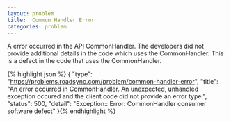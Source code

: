 ```yaml
---
layout: problem
title:  Common Handler Error
categories: problem
---
```


A error occurred in the API CommonHandler. The developers did not provide additional details in the code which uses the CommonHandler.
This is a defect in the code that uses the CommonHandler.  

{% highlight json %}
{
  "type": "https://problems.roadsync.com/problem/common-handler-error",
  "title": "An error occurred in CommonHandler. 
            An unexpected, unhandled exception occured and the client code did not provide an error type.",
  "status": 500,
  "detail": "Exception:: Error: CommonHandler consumer software defect"
}{% endhighlight %}
